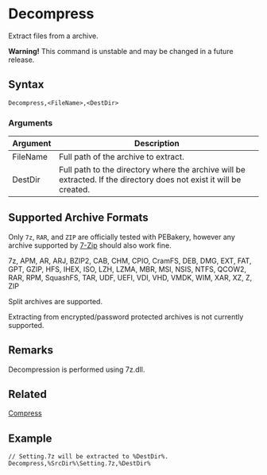 # Decompress

Extract files from a archive.

**Warning!** This command is unstable and may be changed in a future release.

## Syntax

```pebakery
Decompress,<FileName>,<DestDir>
```

### Arguments

| Argument | Description |
| --- | --- |
| FileName | Full path of the archive to extract. |
| DestDir | Full path to the directory where the archive will be extracted. If the directory does not exist it will be created. |

## Supported Archive Formats

Only `7z`, `RAR`, and `ZIP` are officially tested with PEBakery, however any archive supported by [7-Zip](https://www.7-Zip.org) should also work fine.

7z, APM, AR, ARJ, BZIP2, CAB, CHM, CPIO, CramFS, DEB, DMG, EXT, FAT, GPT, GZIP, HFS, IHEX, ISO, LZH, LZMA, MBR, MSI, NSIS, NTFS, QCOW2, RAR, RPM, SquashFS, TAR, UDF, UEFI, VDI, VHD, VMDK, WIM, XAR, XZ, Z, ZIP

Split archives are supported.

Extracting from encrypted/password protected archives is not currently supported.

## Remarks

Decompression is performed using 7z.dll.

## Related

[Compress](./Compress.md)

## Example

```pebakery
// Setting.7z will be extracted to %DestDir%.
Decompress,%SrcDir%\Setting.7z,%DestDir%
```
